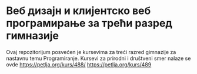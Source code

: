 # Веб дизајн и клијентско веб програмирање за трећи разред гимназије

Ovaj repozitorijum posvećen je kursevima za treći razred gimnazije za nastavnu temu Programiranje. Kursevi za prirodni i društveni smer nalaze se ovde https://petlja.org/kurs/488/  https://petlja.org/kurs/489